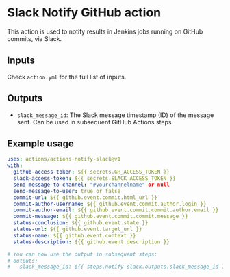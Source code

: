 # Slack Notify GitHub action

This action is used to notify results in Jenkins jobs running on GitHub commits, via Slack.

## Inputs

Check `action.yml` for the full list of inputs.

## Outputs

- `slack_message_id`: The Slack message timestamp (ID) of the message sent. Can be used in subsequent GitHub Actions steps.

## Example usage

```yaml
uses: actions/actions-notify-slack@v1
with:
  github-access-token: ${{ secrets.GH_ACCESS_TOKEN }}
  slack-access-token: ${{ secrets.SLACK_ACCESS_TOKEN }}
  send-message-to-channel: "#yourchannelname" or null
  send-message-to-user: true or false
  commit-url: ${{ github.event.commit.html_url }}
  commit-author-username: ${{ github.event.commit.author.login }}
  commit-author-email: ${{ github.event.commit.commit.author.email }}
  commit-message: ${{ github.event.commit.commit.message }}
  status-conclusion: ${{ github.event.state }}
  status-url: ${{ github.event.target_url }}
  status-name: ${{ github.event.context }}
  status-description: ${{ github.event.description }}

# You can now use the output in subsequent steps:
# outputs:
#   slack_message_id: ${{ steps.notify-slack.outputs.slack_message_id }}
```